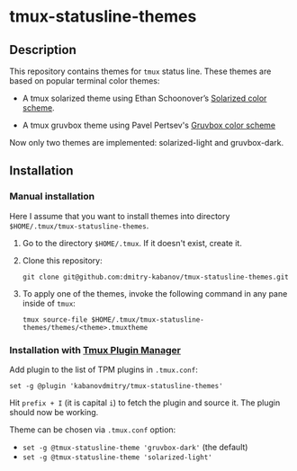 # tmux-statusline-themes


## Description

This repository contains themes for `tmux` status line. These themes are based
on popular terminal color themes:

-   A tmux solarized theme using Ethan Schoonover’s [Solarized color
    scheme](http://ethanschoonover.com/solarized).

-   A tmux gruvbox theme using Pavel Pertsev's [Gruvbox color
    scheme](https://github.com/morhetz/gruvbox-contrib)

Now only two themes are implemented: solarized-light and gruvbox-dark.


## Installation

### Manual installation

Here I assume that you want to install themes into directory
`$HOME/.tmux/tmux-statusline-themes`.

1.  Go to the directory `$HOME/.tmux`. If it doesn't exist, create it.

2.  Clone this repository:
    
        git clone git@github.com:dmitry-kabanov/tmux-statusline-themes.git

3.  To apply one of the themes, invoke the following command in any pane inside
    of `tmux`:

        tmux source-file $HOME/.tmux/tmux-statusline-themes/themes/<theme>.tmuxtheme

### Installation with [Tmux Plugin Manager](https://github.com/tmux-plugins/tpm)

Add plugin to the list of TPM plugins in `.tmux.conf`:

    set -g @plugin 'kabanovdmitry/tmux-statusline-themes'

Hit `prefix + I` (it is capital `i`) to fetch the plugin and source it. The
plugin should now be working.

Theme can be chosen via `.tmux.conf` option:

- `set -g @tmux-statusline-theme 'gruvbox-dark'` (the default)
- `set -g @tmux-statusline-theme 'solarized-light'`
